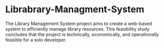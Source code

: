 # Librabrary-Managment-System
The Library Management System project aims to create a web-based system to efficiently manage library resources. This feasibility study concludes that the project is technically, economically, and operationally feasible for a solo developer.
